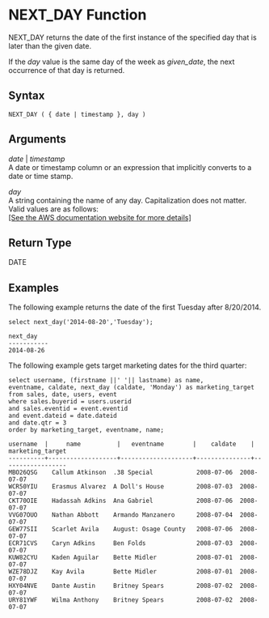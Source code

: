 # NEXT\_DAY Function<a name="r_NEXT_DAY"></a>

NEXT\_DAY returns the date of the first instance of the specified day that is later than the given date\.

If the *day* value is the same day of the week as *given\_date*, the next occurrence of that day is returned\.

## Syntax<a name="r_NEXT_DAY-synopsis"></a>

```
NEXT_DAY ( { date | timestamp }, day )
```

## Arguments<a name="r_NEXT_DAY-arguments"></a>

 *date* \| *timestamp*  
A date or timestamp column or an expression that implicitly converts to a date or time stamp\.

 *day*   
A string containing the name of any day\. Capitalization does not matter\.  
Valid values are as follows:      
[\[See the AWS documentation website for more details\]](http://docs.aws.amazon.com/redshift/latest/dg/r_NEXT_DAY.html)

## Return Type<a name="r_NEXT_DAY-return-type"></a>

DATE

## Examples<a name="r_NEXT_DAY-example"></a>

The following example returns the date of the first Tuesday after 8/20/2014\.

```
select next_day('2014-08-20','Tuesday');

next_day
-----------
2014-08-26
```

The following example gets target marketing dates for the third quarter: 

```
select username, (firstname ||' '|| lastname) as name,
eventname, caldate, next_day (caldate, 'Monday') as marketing_target
from sales, date, users, event
where sales.buyerid = users.userid
and sales.eventid = event.eventid
and event.dateid = date.dateid
and date.qtr = 3
order by marketing_target, eventname, name;

username  |     name          |   eventname        |    caldate    |   marketing_target
----------+-------------------+--------------------+---------------+------------------
MBO26QSG	Callum Atkinson  .38 Special            2008-07-06	2008-07-07
WCR50YIU	Erasmus Alvarez  A Doll's House         2008-07-03	2008-07-07
CKT70OIE	Hadassah Adkins  Ana Gabriel            2008-07-06	2008-07-07
VVG07OUO	Nathan Abbott    Armando Manzanero      2008-07-04	2008-07-07
GEW77SII	Scarlet Avila    August: Osage County   2008-07-06	2008-07-07
ECR71CVS	Caryn Adkins     Ben Folds              2008-07-03	2008-07-07
KUW82CYU	Kaden Aguilar    Bette Midler           2008-07-01	2008-07-07
WZE78DJZ	Kay Avila        Bette Midler           2008-07-01	2008-07-07
HXY04NVE	Dante Austin     Britney Spears         2008-07-02	2008-07-07
URY81YWF	Wilma Anthony    Britney Spears         2008-07-02	2008-07-07
```